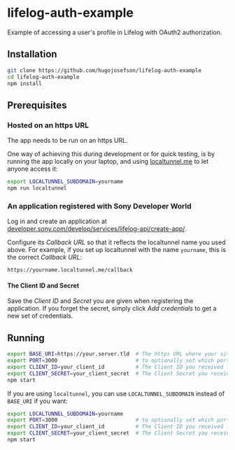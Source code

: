 # lifelog-auth-example

Example of accessing a user's profile in Lifelog with OAuth2 authorization.

## Installation

```bash
git clone https://github.com/hugojosefson/lifelog-auth-example
cd lifelog-auth-example
npm install
```

## Prerequisites

### Hosted on an https URL

The app needs to be run on an https URL.

One way of achieving this during development or for quick testing, is by
running the app locally on your laptop, and using
[localtunnel.me](https://localtunnel.me/) to let anyone access it:

```bash
export LOCALTUNNEL_SUBDOMAIN=yourname
npm run localtunnel
```

### An application registered with Sony Developer World

Log in and create an application at
[developer.sony.com/develop/services/lifelog-api/create-app/](https://developer.sony.com/develop/services/lifelog-api/create-app/).

Configure its *Callback URL* so that it reflects the localtunnel name you used
above. For example, if you set up localtunnel with the name `yourname`, this
is the correct *Callback URL*:

```
https://yourname.localtunnel.me/callback
```

#### The Client ID and Secret

Save the *Client ID* and *Secret* you are given when registering the
application. If you forget the secret, simply click *Add credentials* to get a
new set of credentials.

## Running


```bash
export BASE_URI=https://your.server.tld  # The https URL where your site is available. Like Callback URL, but without /callback
export PORT=3000                         # to optionally set which port your server should listen on (default is 3000)
export CLIENT_ID=your_client_id          # The Client ID you received from Developer World when creating your app.
export CLIENT_SECRET=your_client_secret  # The Client Secret you received from Developer World when creating your app.
npm start
```

If you are using `localtunnel`, you can use `LOCALTUNNEL_SUBDOMAIN` instead of `BASE_URI` if you want:

```bash
export LOCALTUNNEL_SUBDOMAIN=yourname
export PORT=3000                         # to optionally set which port your server should listen on (default is 3000)
export CLIENT_ID=your_client_id          # The Client ID you received from Developer World when creating your app.
export CLIENT_SECRET=your_client_secret  # The Client Secret you received from Developer World when creating your app.
npm start
```
